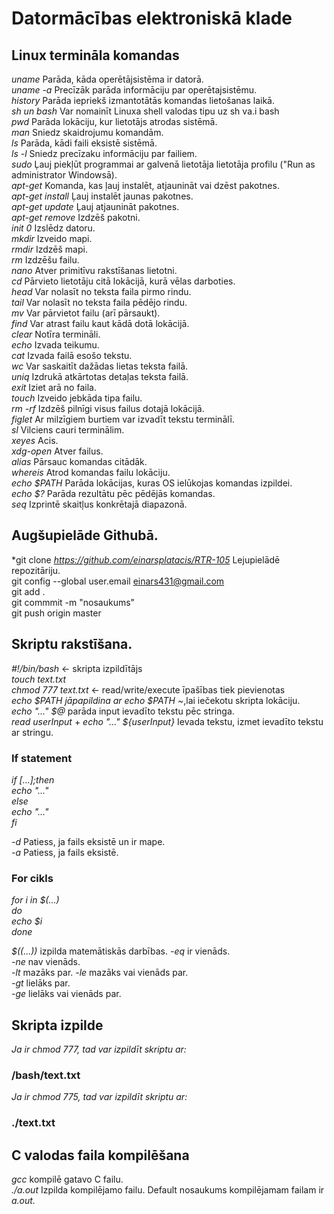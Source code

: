# Datormācības elektroniskā klade
## Linux termināla komandas

*uname*  Parāda, kāda operētājsistēma ir datorā.  
*uname -a*  Precīzāk parāda informāciju par operētajsistēmu.  
*history*  Parāda iepriekš izmantotātās komandas lietošanas laikā.  
*sh un bash*  Var nomainīt Linuxa shell valodas tipu uz sh va.i bash  
*pwd*  Parāda lokāciju, kur lietotājs atrodas sistēmā.  
*man*  Sniedz skaidrojumu komandām.  
*ls*  Parāda, kādi faili eksistē sistēmā.  
*ls -l*  Sniedz precīzaku informāciju par failiem.  
*sudo*  Ļauj piekļūt programmai ar galvenā lietotāja lietotāja profilu ("Run as administrator Windowsā).  
*apt-get* Komanda, kas ļauj instalēt, atjaunināt vai dzēst pakotnes.  
*apt-get install* Ļauj instalēt jaunas pakotnes.  
*apt-get update* Ļauj atjaunināt pakotnes.  
*apt-get remove* Izdzēš pakotni.  
*init 0* Izslēdz datoru.  
*mkdir* Izveido mapi.  
*rmdir* Izdzēš mapi.  
*rm* Izdzēšu failu.  
*nano* Atver primitīvu rakstīšanas lietotni.  
*cd* Pārvieto lietotāju citā lokācijā, kurā vēlas darboties.  
*head* Var nolasīt no teksta faila pirmo rindu.  
*tail* Var nolasīt no teksta faila pēdējo rindu.  
*mv* Var pārvietot failu (arī pārsaukt).    
*find* Var atrast failu kaut kādā dotā lokācijā.  
*clear* Notīra termināli.  
*echo* Izvada teikumu.  
*cat* Izvada failā esošo tekstu.  
*wc* Var saskaitīt dažādas lietas teksta failā.  
*uniq* Izdrukā atkārtotas detaļas teksta failā.  
*exit* Iziet arā no faila.  
*touch* Izveido jebkāda tipa failu.  
*rm -rf* Izdzēš pilnīgi visus failus dotajā lokācijā.  
*figlet* Ar milzīgiem burtiem var izvadīt tekstu terminālī.  
*sl* Vilciens cauri terminālim.  
*xeyes* Acis.  
*xdg-open* Atver failus.  
*alias* Pārsauc komandas citādāk.  
*whereis* Atrod komandas failu lokāciju.  
*echo $PATH* Parāda lokācijas, kuras OS ielūkojas komandas izpildei.  
*echo $?* Parāda rezultātu pēc pēdējās komandas.  
*seq* Izprintē skaitļus konkrētajā diapazonā.  


## Augšupielāde Githubā.

*git clone *https://github.com/einarsplatacis/RTR-105* Lejupielādē repozitāriju.  
git config --global user.email einars431@gmail.com  
git add .  
git commmit -m "nosaukums"  
git push origin master  

## Skriptu rakstīšana.

*#!/bin/bash* <- skripta izpildītājs  
*touch text.txt*  
*chmod 777 text.txt* <- read/write/execute īpašības tiek pievienotas  
*echo $PATH jāpapildina ar echo $PATH ~*,lai iečekotu skripta lokāciju.  
*echo "..." $@* parāda input ievadīto tekstu pēc stringa.  
*read userInput* + *echo "..." ${userInput}* Ievada tekstu, izmet ievadīto tekstu ar stringu.  
### If statement  
*if [...];then*   
    *echo "..."*  
*else*  
    *echo "..."*  
*fi*  
  
*-d* Patiess, ja fails eksistē un ir mape.  
*-a* Patiess, ja fails eksistē.  
### For cikls  
*for i in $(...)*  
*do*  
   *echo $i*  
*done*  

*$((...))* izpilda matemātiskās darbības.
*-eq* ir vienāds.   
*-ne* nav vienāds.  
*-lt* mazāks par.
*-le* mazāks vai vienāds par.  
*-gt* lielāks par.  
*-ge* lielāks vai vienāds par.  

## Skripta izpilde
*Ja ir chmod 777, tad var izpildīt skriptu ar:*
### /bash/text.txt  
*Ja ir chmod 775, tad var izpildīt skriptu ar:*
### ./text.txt

## C valodas faila kompilēšana  
*gcc* kompilē gatavo C failu.  
*./a.out* Izpilda kompilējamo failu. Default nosaukums kompilējamam failam ir *a.out.*  
